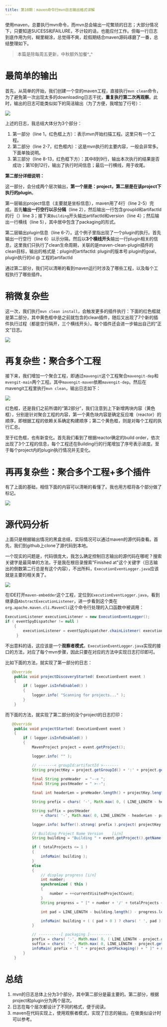 ```yaml
---
title: 第10期：maven命令行mvn日志输出格式详解
---
```


使用maven，总要执行mvn命令，而mvn总会输出一坨繁琐的日志；大部分情况下，只要知道SUCESS和FAILURE，不计较的话，也能应付工作。但每一行日志到底作用为何，糊里糊涂，总觉得不爽，趁假期结合maven源码琢磨了一番，总结整理如下。

>  本篇是除每周五更新，中秋额外加餐^_^

# 最简单的输出

首先，从简单的开始，我们创建一个空的maven工程，直接执行`mvn clean`命令，为了避免第一次出现太多的downloading日志干扰，**重复执行第二次再观察**。此时，输出的日志可能类似如下的简洁输出（为了方便，我增加了行号）：

![](./_image/2019-09/simple.jpg)


上述的日志，我总结大体分为3个部分：

1. 第一部分（line 1，红色框上方）：表示mvn开始扫描工程。这里只有一个工程。
2. 第二部分（line 2-7，红色框内）：这是mvn执行的主要内容，一般会非常多。下面单独说明。
3. 第三部分（line 8-13，红色框下方）：其中8到9行，输出本次执行的结果是否成功；第10到12行，输出了执行时间信息；最后一行横线，用于收尾。

**第二部分详细说明：**

这一部分，会分成两个层次输出，**第一个层是：project，第二层是在该project下执行的plugin**。

第一层输出project信息（主要就是坐标信息），maven用了4行（line 2-5）完成。首先**输出一行空行以示分隔**（line 2），然后输出一行包含groupId和artifactId的行（）line 3；接下来`Building`开头输出artifactId和version（line 4）；然后输出一行横线（line 5），其中居中包含了packaging的形式。

第二层输出plugin信息（line 6-7）。这个例子里指出现了一个plugin的执行。首先输出一行空行（line 6）以示分隔，然后以**3个横线开头**输出一行plugin相关的信息，这里我们只执行了clean生命周期，关联的是maven-clean-plugin插件的clean目标，输出的格式是：plugin的artifactId: plugin的版本号:plugin的goal，plugin执行的id @ 工程的artifactId

通过第二部分，我们可以清晰的看到maven运行时涉及了哪些工程，以及每个工程执行了哪些插件。

# 稍微复杂些

这一次，我们执行`mvn clean install`，会触发更多的插件执行：下面的红色框就是第二部分，其中黄色框中是之前就包含的clean插件，随后又出现了7个新的插件执行过程（都是空行隔开，三个横线开头）。每个插件还会进一步输出自己的“正文”日志。

![](./_image/2019-09/mvn_clean_install.jpg)


# 再复杂些：聚合多个工程

接下来，我们增加一个聚合工程，即通过`mavengit`这个工程聚合`mavengit-dep`和`mvengit-main`两个工程。其中`mavengit-maven`依赖`mavengit-dep`。然后在mavengit工程里执行`mvn clean`，输出日志如下：

![](./_image/2019-09/mvn_clean_multiple_project.jpg)


红色框，还是我们之前所谓的“第2部分”，我们注意到上下新增两块内容（黄色框），分别是针对聚合工程的内容，第一个黄色块内容是确定反应堆（reactor）的顺序，即根据工程的依赖关系确定构建顺序；第二个黄色框，则是对每个工程的执行汇总。

至于红色框，也有新变化。首先我们看到了根据reactor确定的build order，依次出现了3个工程的信息，每个工程还在Building行的行尾增加了序号表示进度。至于每个project内的plugin执行情况并无变化。

# 再再复杂些：聚合多个工程+多个插件

有了上面的基础，相信下面的内容可以清晰的看懂了。我也用方框将各个部分做了标记。

![](./_image/2019-09/mvn_clean_install_multiple_project.jpg)

# 源代码分析

上面只是根据输出情况的黑盒总结，实际情况可以通过maven的源代码查看。首先，我们到github上clone了源代码到本地。

一个现实的问题是，代码很庞大，我怎么确定控制日志输出的源代码在哪呢？搜索关键字是最简单的方法，于是我在根目录搜索"Finished at"这个关键字（日志输出的倒数第二行总是有这个内容），不出所料，`ExecutionEventLogger.java`应该就是主要的相关类了。

![](./_image/2019-09/find_source_code.jpg)

在IDE打开`maven-embedder`这个工程，定位到`ExecutionEventLogger.java`，看到继承自`AbstractExecutionListener`，进一步看到这个类在`org.apache.maven.cli.MavenCli`这个命令行处理的入口函数中被调用：

```Java
ExecutionListener executionListener = new ExecutionEventLogger();if ( eventSpyDispatcher != null )    {        executionListener = eventSpyDispatcher.chainListener( executionListener );     }
```

不出意料的话，这应该是一个**观察者模式**，`ExecutionEventLogger.java`实现的接口的方法，对应了每个mvn步骤，因此只要在对应的方法中实现日志打印即可。

比如下面的方法，就实现了第一部分的日志：

```Java
   @Override    public void projectDiscoveryStarted( ExecutionEvent event )    {        if ( logger.isInfoEnabled() )        {            logger.info( "Scanning for projects..." );        }    }
```

而下面的方法，就实现了第二部分的没个project的日志打印：

```Java
   @Override    public void projectStarted( ExecutionEvent event )    {        if ( logger.isInfoEnabled() )        {            MavenProject project = event.getProject();            logger.info( "" );            // -------< groupId:artifactId >-------            String projectKey = project.getGroupId() + ':' + project.getArtifactId();                        final String preHeader  = "--< ";            final String postHeader = " >--";            final int headerLen = preHeader.length() + projectKey.length() + postHeader.length();            String prefix = chars( '-', Math.max( 0, ( LINE_LENGTH - headerLen ) / 2 ) ) + preHeader;            String suffix = postHeader                + chars( '-', Math.max( 0, LINE_LENGTH - headerLen - prefix.length() + preHeader.length() ) );            logger.info( buffer().strong( prefix ).project( projectKey ).strong( suffix ).toString() );            // Building Project Name Version    [i/n]            String building = "Building " + event.getProject().getName() + " " + event.getProject().getVersion();            if ( totalProjects <= 1 )            {                infoMain( building );            }            else            {                // display progress [i/n]                int number;                synchronized ( this )                {                    number = ++currentVisitedProjectCount;                }                String progress = " [" + number + '/' + totalProjects + ']';                int pad = LINE_LENGTH - building.length() - progress.length();                infoMain( building + ( ( pad > 0 ) ? chars( ' ', pad ) : "" ) + progress );            }            // ----------[ packaging ]----------            prefix = chars( '-', Math.max( 0, ( LINE_LENGTH - project.getPackaging().length() - 4 ) / 2 ) );            suffix = chars( '-', Math.max( 0, LINE_LENGTH - project.getPackaging().length() - 4 - prefix.length() ) );            infoMain( prefix + "[ " + project.getPackaging() + " ]" + suffix );        }    }
```

# 总结

1. mvn的日志总体上分为3个部分，其中第二部分是最主要的。第二部分，根据project和plugin分为两个层次。
2. 日志在每个层次都设计了不同的格式，便于阅读。
3. maven在代码实现上，使用观察者模式，实现了日志的输出。在做类似设计时可以参考。
